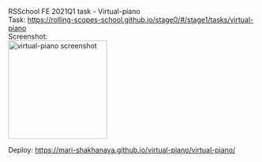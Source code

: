 RSSchool FE 2021Q1 task - Virtual-piano    
Task: https://rolling-scopes-school.github.io/stage0/#/stage1/tasks/virtual-piano    
Screenshot:    
<img src="https://user-images.githubusercontent.com/70166849/117345421-32d10100-aeaf-11eb-9c18-9471e22766e7.png" alt="virtual-piano screenshot" height="200" />

Deploy: https://mari-shakhanava.github.io/virtual-piano/virtual-piano/
